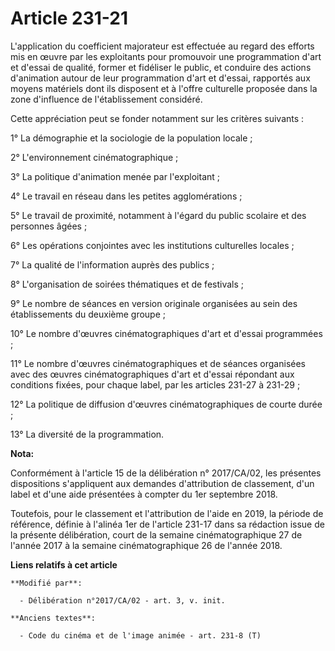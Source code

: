 # Article 231-21

L'application du coefficient majorateur est effectuée au regard des efforts mis en œuvre par les exploitants pour promouvoir
une programmation d'art et d'essai de qualité, former et fidéliser le public, et conduire des actions d'animation autour de
leur programmation d'art et d'essai, rapportés aux moyens matériels dont ils disposent et à l'offre culturelle proposée dans
la zone d'influence de l'établissement considéré.

Cette appréciation peut se fonder notamment sur les critères suivants :

1° La démographie et la sociologie de la population locale ;

2° L'environnement cinématographique ;

3° La politique d'animation menée par l'exploitant ;

4° Le travail en réseau dans les petites agglomérations ;

5° Le travail de proximité, notamment à l'égard du public scolaire et des personnes âgées ;

6° Les opérations conjointes avec les institutions culturelles locales ;

7° La qualité de l'information auprès des publics ;

8° L'organisation de soirées thématiques et de festivals ;

9° Le nombre de séances en version originale organisées au sein des établissements du deuxième groupe ;

10° Le nombre d'œuvres cinématographiques d'art et d'essai programmées ;

11° Le nombre d'œuvres cinématographiques et de séances organisées avec des œuvres cinématographiques d'art et d'essai
répondant aux conditions fixées, pour chaque label, par les articles 231-27 à 231-29 ;

12° La politique de diffusion d'œuvres cinématographiques de courte durée ;

13° La diversité de la programmation.

**Nota:**

Conformément à l'article 15 de la délibération n° 2017/CA/02, les présentes dispositions s'appliquent aux demandes
d'attribution de classement, d'un label et d'une aide présentées à compter du 1er septembre 2018.

Toutefois, pour le classement et l'attribution de l'aide en 2019, la période de référence, définie à l'alinéa 1er de
l'article 231-17 dans sa rédaction issue de la présente délibération, court de la semaine cinématographique 27 de l'année
2017 à la semaine cinématographique 26 de l'année 2018.

**Liens relatifs à cet article**

	**Modifié par**:

	  - Délibération n°2017/CA/02 - art. 3, v. init.

	**Anciens textes**:

	  - Code du cinéma et de l'image animée - art. 231-8 (T)
